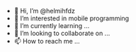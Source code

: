 - 👋 Hi, I’m @helmihfdz
- 👀 I’m interested in mobile programming
- 🌱 I’m currently learning ...
- 💞️ I’m looking to collaborate on ...
- 📫 How to reach me ...

<!---
helmihfdz/helmihfdz is a ✨ special ✨ repository because its `README.md` (this file) appears on your GitHub profile.
You can click the Preview link to take a look at your changes.
--->
